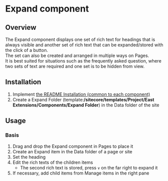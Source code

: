 # Expand component

## Overview

The Expand component displays one set of rich text for headings that is always visible and another set of rich text that can be expanded/stored with the click of a button.\
The set can also be created and arranged in multiple ways on Pages.\
It is best suited for situations such as the frequently asked question, where two sets of text are required and one set is to be hidden from view.

## Installation

1. Implement [the README Installation (common to each component)](../README.md#installation-common-to-all-components)
1. Create a Expand Folder (template:**/sitecore/templates/Project/East Extensions/Components/Expand Folder**) in the Data folder of the site

## Usage

### Basis

1. Drag and drop the Expand component in Pages to place it
1. Create an Expand item in the Data folder of a page or site
1. Set the heading
1. Edit the rich texts of the children items
   - The second rich text is stored, press `∨` on the far right to expand it
1. If necessary, add child items from Manage items in the right pane
